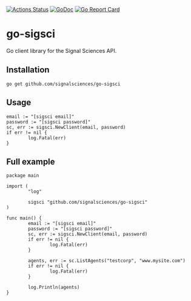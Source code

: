 [![Actions Status](https://github.com/signalsciences/go-sigsci/workflows/build/badge.svg)](https://github.com/signalsciences/go-sigsci/actions) [![GoDoc](https://godoc.org/github.com/signalsciences/go-sigsci?status.svg)](https://godoc.org/github.com/signalsciences/go-sigsci) [![Go Report Card](https://goreportcard.com/badge/github.com/signalsciences/go-sigsci)](https://goreportcard.com/report/github.com/signalsciences/go-sigsci)

# go-sigsci
Go client library for the Signal Sciences API.

## Installation

```
go get github.com/signalsciences/go-sigsci
```

## Usage

```
email := "[sigsci email]"
password := "[sigsci password]"
sc, err := sigsci.NewClient(email, password)
if err != nil {
        log.Fatal(err)
}
```

## Full example

```
package main

import (
        "log"

        sigsci "github.com/signalsciences/go-sigsci"
)

func main() {
        email := "[sigsci email]"
        password := "[sigsci password]"
        sc, err := sigsci.NewClient(email, password)
        if err != nil {
                log.Fatal(err)
        }

        agents, err := sc.ListAgents("testcorp", "www.mysite.com")
        if err != nil {
                log.Fatal(err)
        }

        log.Println(agents)
}
```

